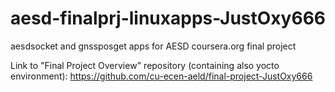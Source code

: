 # aesd-finalprj-linuxapps-JustOxy666
aesdsocket and gnssposget apps for AESD coursera.org final project

Link to "Final Project Overview" repository (containing also yocto environment):
https://github.com/cu-ecen-aeld/final-project-JustOxy666
